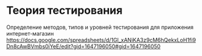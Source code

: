 # Теория тестирования


Определение методов, типов и уровней тестирования для приложения интернет-магазин
https://docs.google.com/spreadsheets/d/1Gl_xANiKA3z9cM6hQekxLoH1fi9Dn8cAwBVmbs0iYeE/edit?gid=1647196050#gid=1647196050
